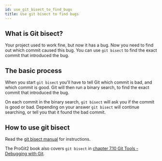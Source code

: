```yaml
---
id: use_git_bisect_to_find_bugs
title: Use git bisect to find bugs
---
```


## What is Git bisect?

Your project used to work fine, but now it has a bug.
Now you need to find out which commit caused this bug.
You can use `git bisect` to find the exact commit that introduced the bug.

## The basic process

When you start `git bisect` you'll have to tell Git which commit is bad, and which commit is good.
Git will then run a binary search, to find the exact commit that introduced the bug.

On each commit in the binary search, `git bisect` will ask you if the commit is good or bad.
Depending on your answer `git bisect` will continue searching, or tell you that it found the bad commit.

## How to use git bisect

Read the [git bisect manual](https://git-scm.com/docs/git-bisect) for instructions.

The ProGit2 book also covers `git bisect` in [chapter 7.10 Git Tools - Debugging with Git](https://git-scm.com/book/en/v2/Git-Tools-Debugging-with-Git).

